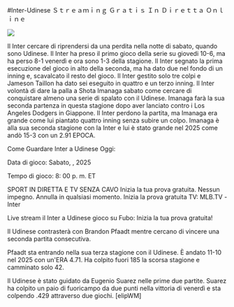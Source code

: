 #Inter-Udinese Ｓｔｒｅａｍｉｎｇ Ｇｒａｔｉｓ Ｉｎ Ｄｉｒｅｔｔａ Ｏｎｌｉｎｅ  
  
  
[![](https://i.imgur.com/qSNzIqt.png)](https://movie.rssnews.media/QpDXhRFv.php)  
  
Il Inter cercare di riprendersi da una perdita nella notte di sabato, quando sono Udinese. Il Inter ha preso il primo gioco della serie su giovedi 10-6, ma ha perso 8-1 venerdì e ora sono 1-3 della stagione. Il Inter segnato la prima esecuzione del gioco in alto della seconda, ma ha dato due nel fondo di un inning e, scavalcato il resto del gioco. Il Inter gestito solo tre colpi e Jameson Taillon ha dato sei eseguito in quattro e un terzo inning. Il Inter volontà di dare la palla a Shota Imanaga sabato come cercare di conquistare almeno una serie di spalato con il Udinese. Imanaga farà la sua seconda partenza in questa stagione dopo aver lanciato contro i Los Angeles Dodgers in Giappone. Il Inter perdono la partita, ma Imanaga era grande come lui piantato quattro inning senza subire un colpo. Imanaga è alla sua seconda stagione con la Inter e lui è stato grande nel 2025 come andò 15-3 con un 2.91 EPOCA.

Come Guardare Inter a Udinese Oggi:

Data di gioco: Sabato, , 2025

Tempo di gioco: 8: 00 p. m. ET

SPORT IN DIRETTA E TV SENZA CAVO
Inizia la tua prova gratuita. Nessun impegno. Annulla in qualsiasi momento.
Inizia la prova gratuita
TV: MLB.TV -Inter

Live stream il Inter a Udinese gioco su Fubo: Inizia la tua prova gratuita!

Il Udinese contrasterà con Brandon Pfaadt mentre cercano di vincere una seconda partita consecutiva.

Pfaadt sta entrando nella sua terza stagione con il Udinese. È andato 11-10 nel 2025 con un'ERA 4.71. Ha colpito fuori 185 la scorsa stagione e camminato solo 42.

Il Udinese è stato guidato da Eugenio Suarez nelle prime due partite. Suarez ha colpito un paio di fuoricampo da due punti nella vittoria di venerdì e sta colpendo .429 attraverso due giochi. [elipWM]